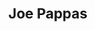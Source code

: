 ---
# Display name
title: Joe Pappas

# Name pronunciation (optional)
#name_pronunciation: Chien Shiung Wu

# Full name (for SEO)
first_name: Joe
last_name: Pappas

# Status emoji
status:
  icon: 📚

# Is this the primary user of the site?
superuser: true

# Highlight the author in author lists? (true/false)
highlight_name: true

# Role/position/tagline
role: Research Assistant

# Organizations/Affiliations to display in Biography blox
organizations:
  - name: ICAN Lab @ Purdue University
    url: https://schaterji.io/research/

# Social network links
profiles:
  - icon: at-symbol
    url: 'mailto:joempappas@gmail.com'
    label: E-mail Me
  - icon: brands/github
    url: https://github.com/joempappas
  - icon: brands/linkedin
    url: https://www.linkedin.com/joempappas
  - icon: academicons/google-scholar
    url: https://scholar.google.com/citations?hl=en&user=VX7Q4x0AAAAJ

interests:
  - Computer Vision
  - Robotics
  - Agriculture
  - Deep Learning
  - Edge Computing

skills:
  - name: Technical Skills
    items:
      - name: Python
        description: ''
      - name: Computer Vision
        description: ''
      - name: Deep Learning
        description: ''
      - name: Project Scoping
        description: ''
      - name: PyTorch
        description: ''
      - name: Embedded Devices
        description: ''
  - name: Hobbies
    color: '#eeac02'
    color_border: '#f0bf23'
    items:
      - name: Hiking
        description: ''
        percent: 60
        icon: person-simple-walk
      - name: Cats
        description: ''
        percent: 100
        icon: cat
      - name: Photography
        description: ''
        percent: 80
        icon: camera

education:
  - area: Masters Agricultural and Biological Engineering
    institution: Purdue University
    date_start: 2022-08-15
    summary: |
      Courses focus on Machine Learning and Deep Learning
  - area: B.S. Computer Science and Engineering; Focus in Artificial Intelligence
    institution: Ohio State University
    date_start: 2013-08-01
    date_end: 2017-05-01
    summary: |
      GPA: 3.5/4.0
  
work:
  - position: Deep Learning for Autonomous Vehicles Intern
    company_name: Army Research Lab
    company_url: ''
    company_logo: ''
    date_start: 2023-06-01
    date_end: 2023-12-01
    summary: |2-
      Responsibilities include:
      - Use ROS to implement SOTA detection algorithms to existing autonomous driving stack
      - Train SOTA Deep Learning perception models using distributed training nodes
      - Deploy perception models to be used on mobile GPUs
      - Develop a contention aware framework for switching between perception algorithms
  - position: Technical Services Engineer
    company_name: Prompt.io
    company_url: ''
    company_logo: ''
    date_start: 2018-02-01
    summary: |
      Responsibilities include:
      - Build custom implementations of the platform for current and prospective customers
      - Manage product enhancement requests from all of prospective customers, existing customers, and internal sales team.
      - Started up and manage the Support department to be a new, standalone business unit, that helps measure the effectiveness of our platform.
      - Help at all points of the customer journey, from custom demos, to onboarding, to support in post signing.

AboutMe:
  -summary: |
    I'm driven by a profound passion for enabling farmers to sustainably meet the escalating demands of our rapidly expanding world. Specializing in machine learning, I am constantly exploring innovative avenues to synergize my expertise with this fervent commitment. I am looking for Robotics companies in the agriculture space to improve their Computer Vision subsystems.

    I received my Bachelor of Science degree from Ohio State University, majoring in Computer Science and Engineering with a focus in Artificial Intelligence. My interests and course work included basic and advanced AI Techniques, Machine Learning and Statistical Pattern Recognition, and Neural Networks. 

    I started my Master's degree in August of 2022 as a Research Assistant with Fellowship at Purdue University in the school of Agricultural and Biological Engineering under Professor Somali Chaterji in her ICAN Lab. My current work includes mobile GPU resource optimization, optimal UAV (drone) deployment strategies for the tradeoff between detection quality, latency and area coverage, and cloud database optimization. We are focused on optimizing Machine Learning models at the edge for use in robotics systems.

---